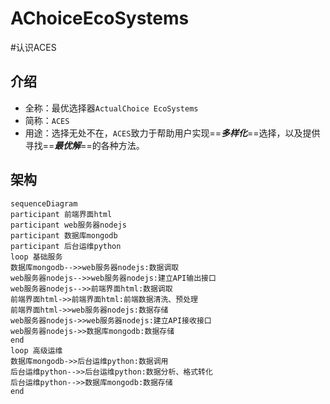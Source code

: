 # AChoiceEcoSystems

#认识ACES

## 介绍

+ 全称：最优选择器`ActualChoice EcoSystems`
+ 简称：`ACES`
+ 用途：选择无处不在，`ACES`致力于帮助用户实现==***多样化***==选择，以及提供寻找==***最优解***==的各种方法。

## 架构

```mermaid
sequenceDiagram
participant 前端界面html
participant web服务器nodejs
participant 数据库mongodb
participant 后台运维python
loop 基础服务
数据库mongodb-->>web服务器nodejs:数据调取
web服务器nodejs-->>web服务器nodejs:建立API输出接口
web服务器nodejs-->>前端界面html:数据调取
前端界面html->>前端界面html:前端数据清洗、预处理
前端界面html->>web服务器nodejs:数据存储
web服务器nodejs->>web服务器nodejs:建立API接收接口
web服务器nodejs->>数据库mongodb:数据存储
end
loop 高级运维
数据库mongodb->>后台运维python:数据调用
后台运维python-->>后台运维python:数据分析、格式转化
后台运维python-->>数据库mongodb:数据存储
end
```
